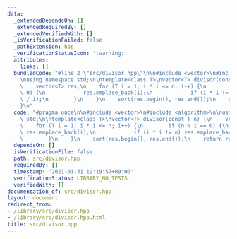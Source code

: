 ```yaml
---
data:
  _extendedDependsOn: []
  _extendedRequiredBy: []
  _extendedVerifiedWith: []
  _isVerificationFailed: false
  _pathExtension: hpp
  _verificationStatusIcon: ':warning:'
  attributes:
    links: []
  bundledCode: "#line 2 \"src/divisor.hpp\"\n\n#include <vector>\n#include <algorithm>\n\
    \nusing namespace std;\n\ntemplate<class T>\nvector<T> divisor(const T n) {\n\
    \    vector<T> res;\n    for (T i = 1; i * i <= n; i++) {\n        if (n % i ==\
    \ 0) {\n            res.emplace_back(i);\n            if (i * i != n) res.emplace_back(n\
    \ / i);\n        }\n    }\n    sort(res.begin(), res.end());\n    return res;\n\
    }\n"
  code: "#pragma once\n\n#include <vector>\n#include <algorithm>\n\nusing namespace\
    \ std;\n\ntemplate<class T>\nvector<T> divisor(const T n) {\n    vector<T> res;\n\
    \    for (T i = 1; i * i <= n; i++) {\n        if (n % i == 0) {\n           \
    \ res.emplace_back(i);\n            if (i * i != n) res.emplace_back(n / i);\n\
    \        }\n    }\n    sort(res.begin(), res.end());\n    return res;\n}\n"
  dependsOn: []
  isVerificationFile: false
  path: src/divisor.hpp
  requiredBy: []
  timestamp: '2021-01-31 19:19:57+09:00'
  verificationStatus: LIBRARY_NO_TESTS
  verifiedWith: []
documentation_of: src/divisor.hpp
layout: document
redirect_from:
- /library/src/divisor.hpp
- /library/src/divisor.hpp.html
title: src/divisor.hpp
---
```

